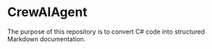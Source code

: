 # CrewAIAgent
The purpose of this repository is to convert C# code into structured Markdown documentation.
